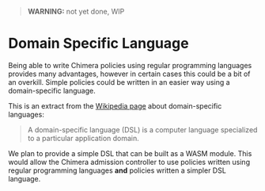 > **WARNING:** not yet done, WIP

# Domain Specific Language

Being able to write Chimera policies using regular programming languages provides
many advantages, however in certain cases this could be a bit of an overkill.
Simple policies could be written in an easier way using a domain-specific
language.

This is an extract from the [Wikipedia page](https://en.wikipedia.org/wiki/Domain-specific_language)
about domain-specific languages:

> A domain-specific language (DSL) is a computer language specialized to a
> particular application domain.

We plan to provide a simple DSL that can be built as a WASM module.
This would allow the Chimera admission controller to use policies written
using regular programming languages **and** policies written a simpler DSL
language.
